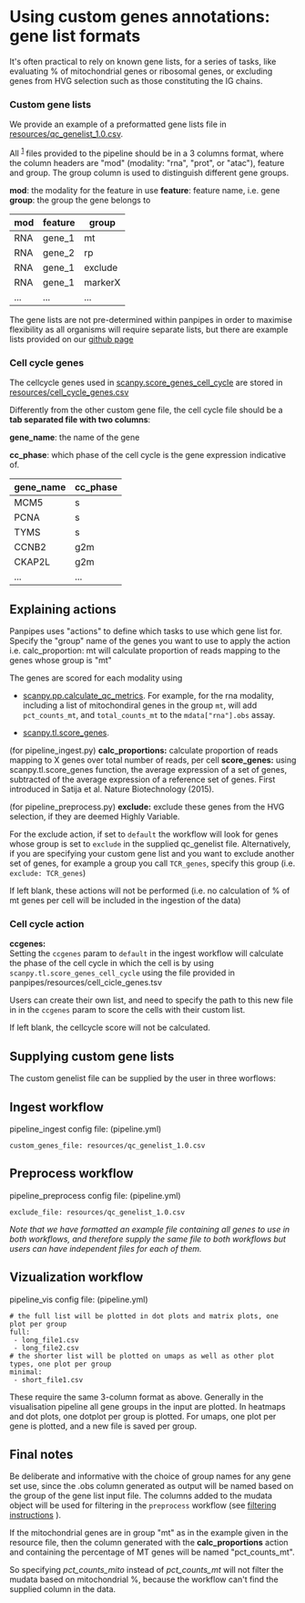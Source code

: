 Using custom genes annotations: gene list formats
=================

It's often practical to rely on known gene lists, for a series of tasks, like evaluating % of mitochondrial genes or
ribosomal genes, or excluding genes from HVG selection such as those constituting the IG chains. 

### Custom gene lists

We provide an example of a preformatted gene lists file in [resources/qc_genelist_1.0.csv](https://github.com/DendrouLab/panpipes/blob/main/panpipes/resources/qc_genelist_1.0.csv).

All <sup>[1](#footnote1)</sup> files provided to the pipeline should be in a 3 columns format, where the column headers are "mod" (modality: "rna", "prot", or "atac"), feature and group. The group column is used to distinguish different gene groups.


**mod**: the modality for the feature in use 
**feature**: feature name, i.e. gene
**group**: the group the gene belongs to

| mod | feature | group   |
| --- | ------- | ------- |
| RNA | gene_1  | mt      |
| RNA | gene_2  | rp      |
| RNA | gene_1  | exclude |
| RNA | gene_1  | markerX |
| ... | ...     | ...     |


The gene lists are not pre-determined within panpipes in order to maximise
flexibility as all organisms will require separate lists, but there are example lists provided on our [github page](https://github.com/DendrouLab/panpipes/tree/main/panpipes/resources)

### Cell cycle genes

The cellcycle genes used in [scanpy.score_genes_cell_cycle](https://scanpy.readthedocs.io/en/stable/generated/scanpy.tl.score_genes_cell_cycle.html) 
are stored in [resources/cell_cycle_genes.csv](https://github.com/DendrouLab/panpipes/blob/main/panpipes/resources/cell_cycle_genes.tsv)

Differently from the other custom gene file, the cell cycle file should be a **tab separated file with two columns**:

**gene_name**:  the name of the gene

**cc_phase**: which phase of the cell cycle is the gene expression indicative of. 


| gene_name | cc_phase |
| --------- | -------- |
| MCM5      | s        |
| PCNA      | s        |
| TYMS      | s        |
| CCNB2     | g2m      |
| CKAP2L    | g2m      |
| ...       | ...      |

## Explaining actions

Panpipes uses "actions" to define which tasks to use which gene list for.
Specify the "group" name of the genes you want to use to apply the action i.e. calc_proportion: mt will calculate
proportion of reads mapping to the genes whose group is "mt"


The genes are scored for each modality using 

- [scanpy.pp.calculate_qc_metrics](https://scanpy.readthedocs.io/en/stable/generated/scanpy.pp.calculate_qc_metrics.html#scanpy.pp.calculate_qc_metrics).
For example, for the rna modality, including a list of mitochondiral
genes in the group `mt`, will add `pct_counts_mt`, and `total_counts_mt`
to the `mdata["rna"].obs` assay.

- [scanpy.tl.score_genes](https://scanpy.readthedocs.io/en/stable/generated/scanpy.tl.score_genes.html).


(for pipeline_ingest.py)
**calc_proportions:** calculate proportion of reads mapping to X genes over total number of reads, per cell
**score_genes:** using scanpy.tl.score_genes function, the average expression of a set of genes, subtracted of the average expression of a reference set of genes. First introduced in Satija et al. Nature Biotechnology (2015).

(for pipeline_preprocess.py)
**exclude:** exclude these genes from the HVG selection, if they are deemed Highly Variable.

For the exclude action, if set to `default` the workflow will look for genes whose group is set to `exclude` in the supplied qc_genelist file. Alternatively, if you are specifying your custom gene list and you want to exclude another set of genes, for example a group you call `TCR_genes`, specify this group (i.e. `exclude: TCR_genes`)

If left blank, these actions will not be performed (i.e. no calculation of % of mt genes per cell will be included in the ingestion of the data)

### Cell cycle action

**ccgenes:**  
Setting the `ccgenes` param to `default` in the ingest workflow will calculate the phase of the cell cycle in which the cell is by using `scanpy.tl.score_genes_cell_cycle` using the file provided in panpipes/resources/cell_cicle_genes.tsv

Users can create their own list, and need to specify the path to this new file in in the `ccgenes` param to score the cells with their custom list.

If left blank, the cellcycle score will not be calculated.


## Supplying custom gene lists

The custom genelist file can be supplied by the user in three worflows: 

Ingest workflow
-------------

pipeline_ingest config file: (pipeline.yml)

```
custom_genes_file: resources/qc_genelist_1.0.csv
```

Preprocess workflow
----------------

pipeline_preprocess config file: (pipeline.yml)

```
exclude_file: resources/qc_genelist_1.0.csv
```

*Note that we have formatted an example file containing all genes to use in both workflows, and therefore supply the same file to both workflows but users can have independent files for each of them.*

Vizualization workflow
---------------

pipeline_vis config file: (pipeline.yml)

```
# the full list will be plotted in dot plots and matrix plots, one plot per group
full:
 - long_file1.csv
 - long_file2.csv
# the shorter list will be plotted on umaps as well as other plot types, one plot per group
minimal:
 - short_file1.csv

```

These require the same 3-column format as above.
Generally in the visualisation pipeline all gene groups in the input are plotted. In heatmaps and dot
plots, one dotplot per group is plotted. For umaps, one plot per gene is
plotted, and a new file is saved per group.

## Final notes

Be deliberate and informative with the choice of group names for any gene set use, since the .obs column generated as output will be named based on the group of the gene list input file. 
The columns added to the mudata object will be used for filtering in the `preprocess` workflow (see [filtering instructions](./filter_dict_instructions.md) ).

If the mitochondrial genes are in group "mt" as in the example given in the resource file, then the column generated with the **calc_proportions** action and containing the percentage of MT genes will be named "pct_counts_mt".

So specifying *pct_counts_mito* instead of *pct_counts_mt* will not filter the mudata based on mitochondrial %, because the workflow can't find the supplied column in the data.

